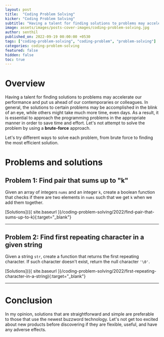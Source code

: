 ```yaml
---
layout: post
title:  "Coding Problem Solving"
kicker: "Coding Problem Solving"
subtitle: "Having a talent for finding solutions to problems may accelerate our performance and put us ahead of our contemporaries or colleagues."
image: assets/images/posts-cover-images/coding-problem-solving.jpg
author: senthil
published_on: 2022-09-19 00:00:00 +0530
tags: ["coding-problem-solving", "coding-problem", "problem-solving"]
categories: coding-problem-solving
featured: false
hidden: false
toc: true
---
```


# Overview

Having a talent for finding solutions to problems may accelerate our performance and put us ahead of our contemporaries or colleagues. In general, the solutions to certain problems may be accomplished in the blink of an eye, while others might take much more time, even days. As a result, it is essential to approach the programming problems in the appropriate manner in order to save time and effort. Let's not attempt to solve the problem by using a **brute-force** approach.

Let's try different ways to solve each problem, from brute force to finding the most efficient solution.  

# Problems and solutions

## Problem 1: Find pair that sums up to "k"

Given an array of integers `nums` and an integer `k`, create a boolean function that checks if there are two elements in `nums` such that we get `k` when we add them together. 

[Solutions]({{ site.baseurl }}/coding-problem-solving/2022/find-pair-that-sums-up-to-k){:target="_blank"}

<hr class="grey_line"/>

## Problem 2: Find first repeating character in a given string

Given a string `str`, create a function that returns the first repeating character. If such character doesn't exist, return the null character `'\0'`. 

[Solutions]({{ site.baseurl }}/coding-problem-solving/2022/first-repeating-character-in-a-string){:target="_blank"}

<hr class="grey_line"/>

# Conclusion

In my opinion, solutions that are straightforward and simple are preferable to those that use the newest buzzword technology. Let's not get too excited about new products before discovering if they are flexible, useful, and have any adverse effects.